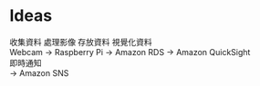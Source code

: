 # Ideas
收集資料	處理影像			存放資料		視覺化資料  
Webcam 	-> 	Raspberry Pi 	-> Amazon RDS	-> Amazon QuickSight  
								即時通知  
							-> Amazon SNS  
